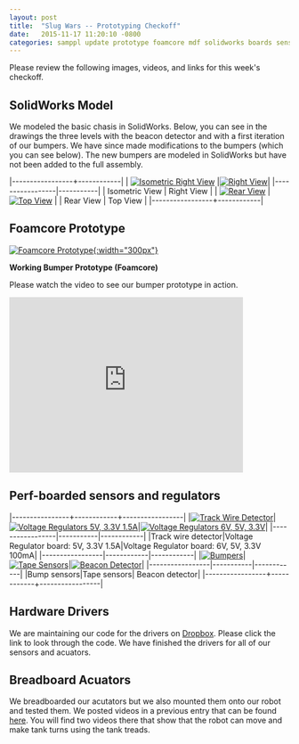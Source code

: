 ```yaml
---
layout: post
title:  "Slug Wars -- Prototyping Checkoff"
date:   2015-11-17 11:20:10 -0800
categories: samppl update prototype foamcore mdf solidworks boards sensors drivers
---
```


Please review the following images, videos, and links for this week's checkoff.

__SolidWorks Model__
------
We modeled the basic chasis in SolidWorks. Below, you can see in the drawings the three levels with the beacon detector and with a first iteration of our bumpers. We have since made modifications to the bumpers (which you can see below). The new bumpers are modeled in SolidWorks but have not been added to the full assembly.

|-----------------+------------|
| [![Isometric Right View]({{site.baseurl}}/images/isorightview.png)][isoright] |[![Right View]({{site.baseurl}}/images/rightview.png)][right]|
|-----------------|-----------|
| Isometric View      | Right View  |
| [![Rear View]({{site.baseurl}}/images/rearview.png)][rear]  | [![Top View]({{site.baseurl}}/images/topview.png)][top]  |
| Rear View  | Top View   |
|-----------------+------------|

__Foamcore Prototype__
------
[![Foamcore Prototype]({{site.baseurl}}/images/foamcore-robot.jpg){:width="300px"}][foamcore]

__Working Bumper Prototype (Foamcore)__

Please watch the video to see our bumper prototype in action.
<iframe width="420" height="315" src="https://www.youtube.com/embed/73b4YhN_Y6I" frameborder="0" allowfullscreen></iframe>


__Perf-boarded sensors and regulators__
------

|----------------+------------+-----------------|
|[![Track Wire Detector]({{site.baseurl}}/images/trackwiredetector.jpg)][trackwire]|[![Voltage Regulators 5V, 3.3V 1.5A]({{site.baseurl}}/images/voltageregulators5v33v15a.jpg)][volreg1]|[![Voltage Regulators 6V, 5V, 3.3V]({{site.baseurl}}/images/voltageregulators5v6v33v.jpg)][volreg2]| 
|-----------------|-----------|------------|
|Track wire detector|Voltage Regulator board: 5V, 3.3V 1.5A|Voltage Regulator board: 6V, 5V, 3.3V 100mA|
|-----------------|------------|------------|
|[![Bumpers]({{site.baseurl}}/images/bumpers.jpg)][bumpers]|[![Tape Sensors]({{site.baseurl}}/images/tapesensors.jpg)][tape]|[![Beacon Detector]({{site.baseurl}}/images/beacondetector.jpg)][beacon]| 
|-----------------|-----------|------------|
|Bump sensors|Tape sensors| Beacon detector|
|-----------------+------------+-----------------|


__Hardware Drivers__
------
We are maintaining our code for the drivers on [Dropbox](https://www.dropbox.com/sh/v8sjxvh7grjp1ka/AAAzdhRPmgMnUnuQns-ECcOEa?dl=0). Please click the link to look through the code. We have finished the drivers for all of our sensors and acuators.


__Breadboard Acuators__
------
We breadboarded our acutators but we also mounted them onto our robot and tested them. We posted videos in a previous entry that can be found [here]({{site.baseurl}}/update/wheels/motor/2015/11/10/wheel-testing.html). You will find two videos there that show that the robot can move and make tank turns using the tank treads.




[isoright]: {{site.baseurl}}/images/isorightview.png
[right]: {{site.baseurl}}/images/rightview.png
[rear]: {{site.baseurl}}/images/rearview.png
[top]: {{site.baseurl}}/images/topview.png
[foamcore]: {{site.baseurl}}/images/foamcore-robot.jpg
[trackwire]: {{site.baseurl}}/images/trackwiredetector.jpg
[volreg1]: {{site.baseurl}}/images/voltageregulators5v33v15a.jpg
[volreg2]: {{site.baseurl}}/images/voltageregulators5v6v33v.jpg
[bumpers]: {{site.baseurl}}/images/bumpers.jpg
[tape]: {{site.baseurl}}/images/tapesensors.jpg
[beacon]: {{site.baseurl}}/images/beacondetector.jpg